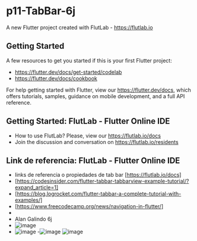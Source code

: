 # p11-TabBar-6j

A new Flutter project created with FlutLab - https://flutlab.io

## Getting Started

A few resources to get you started if this is your first Flutter project:

- https://flutter.dev/docs/get-started/codelab
- https://flutter.dev/docs/cookbook

For help getting started with Flutter, view our
https://flutter.dev/docs, which offers tutorials,
samples, guidance on mobile development, and a full API reference.

## Getting Started: FlutLab - Flutter Online IDE

- How to use FlutLab? Please, view our https://flutlab.io/docs
- Join the discussion and conversation on https://flutlab.io/residents
  
## Link de referencia: FlutLab - Flutter Online IDE

- links de referencia o propiedades de tab bar [https://flutlab.io/docs]
-  [https://codesinsider.com/flutter-tabbar-tabbarview-example-tutorial/?expand_article=1]
-  [https://blog.logrocket.com/flutter-tabbar-a-complete-tutorial-with-examples/]
-  [https://www.freecodecamp.org/news/navigation-in-flutter/]
-  
- Alan Galindo 6j
- ![image](https://github.com/Alangalindo1/Ej_TabBar-6j/assets/144919299/7d98ec0c-cc91-4847-9831-aec9a607169c)
- ![image](https://github.com/Alangalindo1/Ej_TabBar-6j/assets/144919299/0036f086-59e7-4a93-bc89-e1e9df021525)
-![image](https://github.com/Alangalindo1/Ej_TabBar-6j/assets/144919299/fb92a355-6c5e-4e5d-a767-77d2ab459e95)
![image](https://github.com/Alangalindo1/Ej_TabBar-6j/assets/144919299/31da3980-902c-46e9-b3b0-5bd9c2333328)

